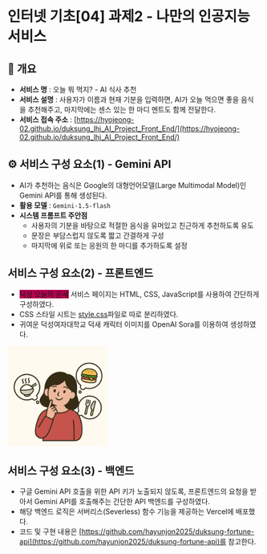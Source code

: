 # 인터넷 기초[04] 과제2 - 나만의 인공지능 서비스

## 🧾 개요
- **서비스 명** : 오늘 뭐 먹지? - AI 식사 추천
- **서비스 설명** : 사용자가 이름과 현재 기분을 입력하면, AI가 오늘 먹으면 좋을 음식을 추천해주고, 마지막에는 센스 있는 한 마디 멘트도 함께 전달한다.
- **서비스 접속 주소** : [https://hyojeong-02.github.io/duksung_lhj_AI_Project_Front_End/](https://hyojeong-02.github.io/duksung_lhj_AI_Project_Front_End/)

## ⚙️ 서비스 구성 요소(1) - Gemini API
- AI가 추천하는 음식은 Google의 대형언어모델(Large Multimodal Model)인 Gemini API를 통해 생성된다.
- **활용 모델** : `Gemini-1.5-flash`
- **시스템 프롬프트 주안점**
  - 사용자의 기분을 바탕으로 적절한 음식을 유머있고 친근하게 추천하도록 유도
  - 문장은 부담스럽지 않도록 짧고 간결하게 구성
  - 마지막에 위로 또는 응원의 한 마디를 추가하도록 설정

## 서비스 구성 요소(2) - 프론트엔드
- <span style="background-color:rgb(182,0,80)">덕성 오늘의 운세</span> 서비스 페이지는 HTML, CSS, JavaScript를 사용하여 간단하게 구성하였다.
- CSS 스타일 시트는 [style.css](style.css)파일로 따로 분리하였다.
- 귀여운 덕성여자대학교 덕새 캐릭터 이미지를 OpenAI Sora를 이용하여 생성하였다.<br>
<img src="./images/main.webp" width="200px" height="200px">



## 서비스 구성 요소(3) - 백엔드
- 구글 Gemini API 호출을 위한 API 키가 노출되지 않도록, 프론트엔드의 요청을 받아서 Gemini API를 호출해주는 간단한 API 백엔드를 구성하였다.
- 해당 백엔드 로직은 서버리스(Severless) 함수 기능을 제공하는 Vercel에 배포했다.
- 코드 및 구현 내용은 [https://github.com/hayunjon2025/duksung-fortune-api](https://github.com/hayunjon2025/duksung-fortune-api)를 참고한다.
